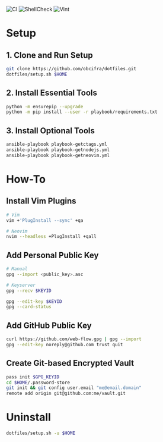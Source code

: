 ![CI](https://github.com/obcifra/dotfiles/workflows/CI/badge.svg)
![ShellCheck](https://github.com/obcifra/dotfiles/workflows/ShellCheck/badge.svg)
![Vint](https://github.com/obcifra/dotfiles/workflows/Vint/badge.svg)

# Setup

## 1. Clone and Run Setup
```bash
git clone https://github.com/obcifra/dotfiles.git
dotfiles/setup.sh $HOME
```

## 2. Install Essential Tools
```bash
python -m ensurepip --upgrade
python -m pip install --user -r playbook/requirements.txt
```

## 3. Install Optional Tools
```bash
ansible-playbook playbook-getctags.yml
ansible-playbook playbook-getnodejs.yml
ansible-playbook playbook-getneovim.yml
```

# How-To

## Install Vim Plugins
```bash
# Vim
vim +'PlugInstall --sync' +qa

# Neovim
nvim --headless +PlugInstall +qall
```

## Add Personal Public Key
```bash
# Manual
gpg --import <public_key>.asc

# Keyserver
gpg --recv $KEYID

gpg --edit-key $KEYID
gpg --card-status
```

## Add GitHub Public Key
```bash
curl https://github.com/web-flow.gpg | gpg --import
gpg --edit-key noreply@github.com trust quit
```

## Create Git-based Encrypted Vault
```bash
pass init $GPG_KEYID
cd $HOME/.password-store
git init && git config user.email "me@email.domain"
remote add origin git@github.com:me/vault.git
```

# Uninstall
```bash
dotfiles/setup.sh -u $HOME
```
